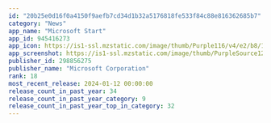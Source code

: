 ```yaml
---
id: "20b25e0d16f0a4150f9aefb7cd34d1b32a5176818fe533f84c88e816362685b7"
category: "News"
app_name: "Microsoft Start"
app_id: 945416273
app_icon: https://is1-ssl.mzstatic.com/image/thumb/Purple116/v4/e2/b8/15/e2b81523-d578-e4e3-2ad9-60a689d5fc47/AppIcon-0-1x_U007epad-0-0-sRGB-85-220-0.png/1024x1024bb.png
app_screenshot: https://is1-ssl.mzstatic.com/image/thumb/PurpleSource126/v4/61/c4/82/61c4827f-793e-03ec-9915-ecc5ce72abb9/92e4b121-3943-4ebf-b3d9-01cd561fd9f7_65-EN-US-1.jpg/1284x2778bb.png
publisher_id: 298856275
publisher_name: "Microsoft Corporation"
rank: 18
most_recent_release: 2024-01-12 00:00:00
release_count_in_past_year: 34
release_count_in_past_year_category: 9
release_count_in_past_year_top_in_category: 32
---
```

